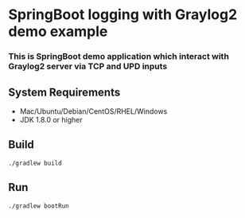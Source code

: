 # SpringBoot logging with Graylog2 demo example 

### This is SpringBoot demo application which interact with Graylog2 server via TCP and UPD inputs

## System Requirements

- Mac/Ubuntu/Debian/CentOS/RHEL/Windows
- JDK 1.8.0 or higher


## Build
```
./gradlew build
```


## Run
```
./gradlew bootRun
```